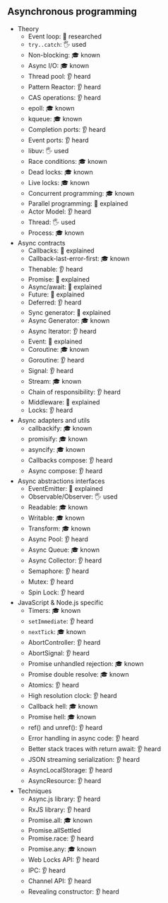 ## Asynchronous programming

- Theory
  - Event loop: 🔬 researched
  - `try..catch`: 🖐 used
  - Non-blocking: 🎓 known
  - Async I/O: 🎓 known
  - Thread pool: 👂 heard
  - Pattern Reactor: 👂 heard
  - CAS operations: 👂 heard
  - epoll: 🎓 known
  - kqueue: 🎓 known
  - Completion ports: 👂 heard
  - Event ports: 👂 heard
  - libuv: 🖐 used
  - Race conditions: 🎓 known
  - Dead locks: 🎓 known
  - Live locks: 🎓 known
  - Concurrent programming: 🎓 known
  - Parallel programming: 🙋 explained
  - Actor Model: 👂 heard
  - Thread: 🖐 used
  - Process: 🎓 known
- Async contracts
  - Callbacks: 🙋 explained
  - Callback-last-error-first: 🎓 known
  - Thenable: 👂 heard
  - Promise: 🙋 explained
  - Async/await: 🙋 explained
  - Future: 🙋 explained
  - Deferred: 👂 heard
  - Sync generator: 🙋 explained
  - Async Generator: 🎓 known
  - Async Iterator: 👂 heard
  - Event: 🙋 explained
  - Coroutine: 🎓 known
  - Goroutine: 👂 heard
  - Signal: 👂 heard
  - Stream: 🎓 known
  - Chain of responsibility: 👂 heard
  - Middleware: 🙋 explained
  - Locks: 👂 heard
- Async adapters and utils
  - callbackify: 🎓 known
  - promisify: 🎓 known
  - asyncify: 🎓 known
  - Callbacks compose: 👂 heard
  - Async compose: 👂 heard
- Async abstractions interfaces
  - EventEmitter: 🙋 explained
  - Observable/Observer: 🖐 used
  - Readable: 🎓 known
  - Writable: 🎓 known
  - Transform: 🎓 known
  - Async Pool: 👂 heard
  - Async Queue: 🎓 known
  - Async Collector: 👂 heard
  - Semaphore: 👂 heard
  - Mutex: 👂 heard
  - Spin Lock: 👂 heard
- JavaScript & Node.js specific
  - Timers: 🎓 known
  - `setImmediate`: 👂 heard
  - `nextTick`: 🎓 known
  - AbortController: 👂 heard
  - AbortSignal: 👂 heard
  - Promise unhandled rejection: 🎓 known
  - Promise double resolve: 🎓 known
  - Atomics: 👂 heard
  - High resolution clock: 👂 heard
  - Callback hell: 🎓 known
  - Promise hell: 🎓 known
  - ref() and unref(): 👂 heard
  - Error handling in async code: 👂 heard
  - Better stack traces with return await: 👂 heard
  - JSON streaming serialization: 👂 heard
  - AsyncLocalStorage: 👂 heard
  - AsyncResource: 👂 heard
- Techniques
  - Async.js library: 👂 heard
  - RxJS library: 👂 heard
  - Promise.all: 🎓 known
  - Promise.allSettled
  - Promise.race: 👂 heard
  - Promise.any: 🎓 known
  - Web Locks API: 👂 heard
  - IPC: 👂 heard
  - Channel API: 👂 heard
  - Revealing constructor: 👂 heard
